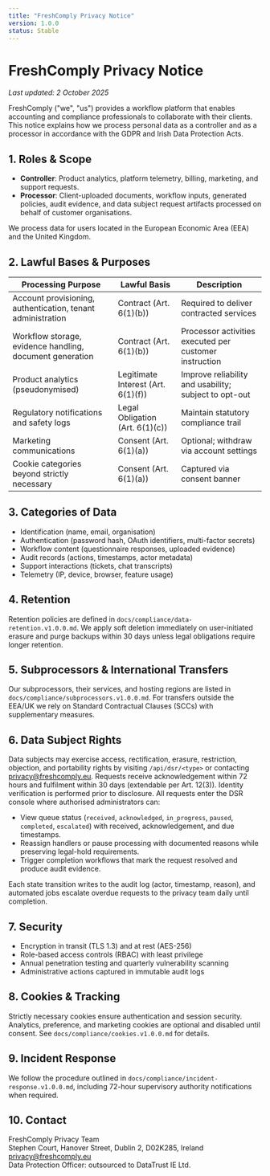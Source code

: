 ```yaml
---
title: "FreshComply Privacy Notice"
version: 1.0.0
status: Stable
---
```









# FreshComply Privacy Notice

_Last updated: 2 October 2025_

FreshComply ("we", "us") provides a workflow platform that enables accounting and compliance professionals to collaborate with their clients. This notice explains how we process personal data as a controller and as a processor in accordance with the GDPR and Irish Data Protection Acts.

## 1. Roles & Scope
- **Controller**: Product analytics, platform telemetry, billing, marketing, and support requests.
- **Processor**: Client-uploaded documents, workflow inputs, generated policies, audit evidence, and data subject request artifacts processed on behalf of customer organisations.

We process data for users located in the European Economic Area (EEA) and the United Kingdom.

## 2. Lawful Bases & Purposes
| Processing Purpose | Lawful Basis | Description |
| --- | --- | --- |
| Account provisioning, authentication, tenant administration | Contract (Art. 6(1)(b)) | Required to deliver contracted services |
| Workflow storage, evidence handling, document generation | Contract (Art. 6(1)(b)) | Processor activities executed per customer instruction |
| Product analytics (pseudonymised) | Legitimate Interest (Art. 6(1)(f)) | Improve reliability and usability; subject to opt-out |
| Regulatory notifications and safety logs | Legal Obligation (Art. 6(1)(c)) | Maintain statutory compliance trail |
| Marketing communications | Consent (Art. 6(1)(a)) | Optional; withdraw via account settings |
| Cookie categories beyond strictly necessary | Consent (Art. 6(1)(a)) | Captured via consent banner |

## 3. Categories of Data
- Identification (name, email, organisation)
- Authentication (password hash, OAuth identifiers, multi-factor secrets)
- Workflow content (questionnaire responses, uploaded evidence)
- Audit records (actions, timestamps, actor metadata)
- Support interactions (tickets, chat transcripts)
- Telemetry (IP, device, browser, feature usage)

## 4. Retention
Retention policies are defined in `docs/compliance/data-retention.v1.0.0.md`. We apply soft deletion immediately on user-initiated erasure and purge backups within 30 days unless legal obligations require longer retention.

## 5. Subprocessors & International Transfers
Our subprocessors, their services, and hosting regions are listed in `docs/compliance/subprocessors.v1.0.0.md`. For transfers outside the EEA/UK we rely on Standard Contractual Clauses (SCCs) with supplementary measures.

## 6. Data Subject Rights
Data subjects may exercise access, rectification, erasure, restriction, objection, and portability rights by visiting `/api/dsr/<type>` or contacting privacy@freshcomply.eu. Requests receive acknowledgement within 72 hours and fulfilment within 30 days (extendable per Art. 12(3)). Identity verification is performed prior to disclosure. All requests enter the DSR console where authorised administrators can:

- View queue status (`received`, `acknowledged`, `in_progress`, `paused`, `completed`, `escalated`) with received, acknowledgement, and due timestamps.
- Reassign handlers or pause processing with documented reasons while preserving legal-hold requirements.
- Trigger completion workflows that mark the request resolved and produce audit evidence.

Each state transition writes to the audit log (actor, timestamp, reason), and automated jobs escalate overdue requests to the privacy team daily until completion.

## 7. Security
- Encryption in transit (TLS 1.3) and at rest (AES-256)
- Role-based access controls (RBAC) with least privilege
- Annual penetration testing and quarterly vulnerability scanning
- Administrative actions captured in immutable audit logs

## 8. Cookies & Tracking
Strictly necessary cookies ensure authentication and session security. Analytics, preference, and marketing cookies are optional and disabled until consent. See `docs/compliance/cookies.v1.0.0.md` for details.

## 9. Incident Response
We follow the procedure outlined in `docs/compliance/incident-response.v1.0.0.md`, including 72-hour supervisory authority notifications when required.

## 10. Contact
FreshComply Privacy Team  
Stephen Court, Hanover Street, Dublin 2, D02K285, Ireland  
privacy@freshcomply.eu  
Data Protection Officer: outsourced to DataTrust IE Ltd.
